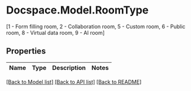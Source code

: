 # Docspace.Model.RoomType
[1 - Form filling room, 2 - Collaboration room, 5 - Custom room, 6 - Public room, 8 - Virtual data room, 9 - AI room]

## Properties

Name | Type | Description | Notes
------------ | ------------- | ------------- | -------------

[[Back to Model list]](../README.md#documentation-for-models) [[Back to API list]](../README.md#documentation-for-api-endpoints) [[Back to README]](../README.md)

